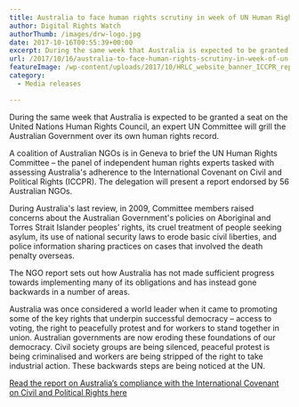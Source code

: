 ```yaml
---
title: Australia to face human rights scrutiny in week of UN Human Rights Council vote
author: Digital Rights Watch
authorThumb: /images/drw-logo.jpg
date: 2017-10-16T00:55:39+00:00
excerpt: During the same week that Australia is expected to be granted a seat on the United Nations Human Rights Council, an expert UN Committee will grill the Australian Government over its own human rights record.
url: /2017/10/16/australia-to-face-human-rights-scrutiny-in-week-of-un-human-rights-council-vote/
featureImage: /wp-content/uploads/2017/10/HRLC_website_banner_ICCPR_report.jpg
category:
  - Media releases

---
```

During the same week that Australia is expected to be granted a seat on the United Nations Human Rights Council, an expert UN Committee will grill the Australian Government over its own human rights record.

A coalition of Australian NGOs is in Geneva to brief the UN Human Rights Committee – the panel of independent human rights experts tasked with assessing Australia's adherence to the International Covenant on Civil and Political Rights (ICCPR). The delegation will present a report endorsed by 56 Australian NGOs.

During Australia's last review, in 2009, Committee members raised concerns about the Australian Government's policies on Aboriginal and Torres Strait Islander peoples&#8217; rights, its cruel treatment of people seeking asylum, its use of national security laws to erode basic civil liberties, and police information sharing practices on cases that involved the death penalty overseas.

The NGO report sets out how Australia has not made sufficient progress towards implementing many of its obligations and has instead gone backwards in a number of areas.

Australia was once considered a world leader when it came to promoting some of the key rights that underpin successful democracy – access to voting, the right to peacefully protest and for workers to stand together in union. Australian governments are now eroding these foundations of our democracy. Civil society groups are being silenced, peaceful protest is being criminalised and workers are being stripped of the right to take industrial action. These backwards steps are being noticed at the UN.

[Read the report on Australia&#8217;s compliance with the International Covenant on Civil and Political Rights here][1]

 [1]: https://www.hrlc.org.au/s/18623-PUB-ICCPR-Report-for-HRLC-2017-WEB.pdf
